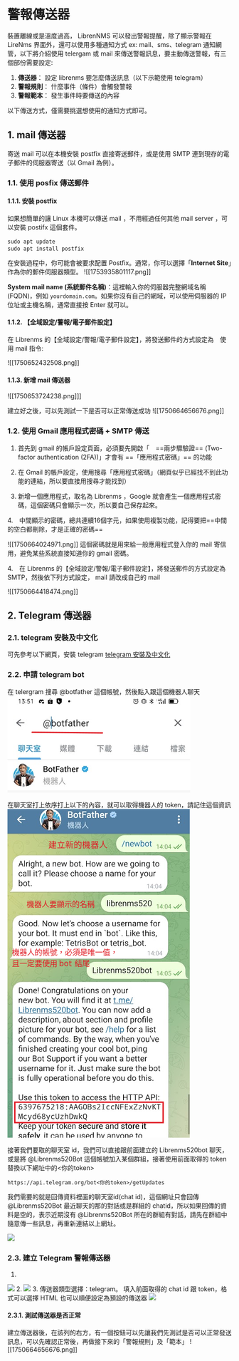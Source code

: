 # 警報傳送器

裝置離線或是溫度過高， LibrenNMS 可以發出警報提醒，除了顯示警報在 LireNms 界面外，還可以使用多種通知方式 ex: mail、sms、telegram 通知網管，以下將介紹使用 telergam 或 mail 來傳送警報訊息，要主動傳送警報，有三個部份需要設定:

1. **傳送器**： 設定 librenms 要怎麼傳送訊息（以下示範使用 telegram）
2. **警報規則**： 什麼事件（條件）會觸發警報
3. **警報範本**： 發生事件時要傳送的內容

以下傳送方式，僅需要挑選想使用的通知方式即可。

## 1. mail 傳送器

寄送 mail 可以在本機安裝 postfix 直接寄送郵件，或是使用 SMTP 連到現存的電子郵件的伺服器寄送（以 Gmail 為例）。

### 1.1. 使用 posfix 傳送郵件

#### 1.1.1. 安裝 postfix
如果想簡單的讓 Linux 本機可以傳送 mail ，不用經過任何其他 mail server ，可以安裝 postifx 這個套件。

```Shell title="Shell"
sudo apt update
sudo apt install postfix
```

在安裝過程中，你可能會被要求配置 Postfix。通常，你可以選擇「**Internet Site**」作為你的郵件伺服器類型。
![[1753935801117.png]]

**System mail name (系統郵件名稱)**：這裡輸入你的伺服器完整網域名稱 (FQDN)，例如 `yourdomain.com`。如果你沒有自己的網域，可以使用伺服器的 IP 位址或主機名稱，通常直接按 Enter 就可以。

#### 1.1.2. 【全域設定/警報/電子郵件設定】

在 Librenms 的【全域設定/警報/電子郵件設定】，將發送郵件的方式設定為　使用 mail 指令:

![[1750652432508.png]]

#### 1.1.3. 新增 mail 傳送器
![[1750653724238.png]]]

建立好之後，可以先測試一下是否可以正常傳送成功
![[1750664656676.png]]

### 1.2. 使用 Gmail 應用程式密碼 + SMTP 傳送

1. 首先到 gmail 的帳戶設定頁面，必須要先開啟「　==兩步驟驗證==  (Two-factor authentication (2FA))」才會有 ==「應用程式密碼」== 的功能
2. 在 Gmail 的帳戶設定，使用搜尋「應用程式密碼」（網頁似乎已經找不到此功能的連結，所以要直接用搜尋才能找到）

3. 新增一個應用程式，取名為 Librenms ，Google 就會產生一個應用程式密碼，這個密碼只會顯示一次，所以要自己保存起來。

4.　中間顯示的密碼，總共連續16個字元，如果使用複製功能，記得要把==中間的空白都刪除，才是正確的密碼==

![[1750664024971.png]]
這個密碼就是用來給一般應用程式登入你的 mail 寄信用，避免某些系統直接知道你的 gmail 密碼。

4.　在 Librenms 的【全域設定/警報/電子郵件設定】，將發送郵件的方式設定為　SMTP，然後依下列方式設定， mail 請改成自己的 mail

![[1750664418474.png]]

## 2. Telegram 傳送器

### 2.1. telegram 安裝及中文化
可先參考以下網頁，安裝 telegram [telegram 安裝及中文化](https://www.pkstep.com/archives/13832)

### 2.2. 申請 telegram bot

在 telergram 搜尋 @botfather 這個帳號，然後點入跟這個機器人聊天
![](2023-12-22-13-59-45.png)

在聊天室打上依序打上以下的內容，就可以取得機器人的 token，請記住這個資訊
![](2023-12-22-14-13-03.png)

接著我們要取的聊天室 id，我們可以直接跟前面建立的 Librenms520bot 聊天，或是將 @Librenms520Bot 這個帳號加入某個群組，接著使用前面取得的 token 替換以下網址中的<你的token>

```https://api.telegram.org/bot<你的token>/getUpdates```

我們需要的就是回傳資料裡面的聊天室id(chat id)，這個網址只會回傳 @Librenms520Bot 最近聊天的那的對話或是群組的 chatid，所以如果回傳的資料是空的，表示近期沒有 @Librenms520Bot 所在的群組有對話，請先在群組中隨意傳一些訊息，再重新連結以上網址。

![](2023-12-22-16-16-05.png)

### 2.3. 建立 Telegram 警報傳送器
1. 
![](2023-12-22-16-17-52.png)
2. 
![](2023-12-22-16-18-40.png)
3. 傳送器類型選擇：telegram。 填入前面取得的 chat id 跟 token，格式可以選擇 HTML 也可以順便設定為預設的傳送器
![](2023-12-22-16-21-06.png)


#### 2.3.1. 測試傳送器是否正常

建立傳送器後，在該列的右方，有一個按鈕可以先讓我們先測試是否可以正常發送訊息，可以先確認正常後，再做接下來的「警報規則」及「範本」
![[1750664656676.png]]


